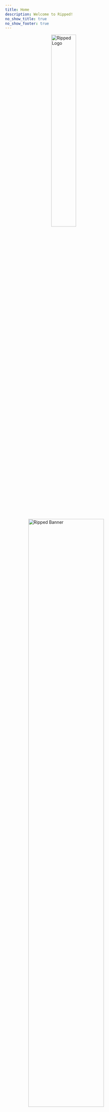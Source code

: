 ```yaml
---
title: Home
description: Welcome to Ripped!
no_show_title: true
no_show_footer: true
---
```


<style>
#content {
  padding: 70px 40px;
}
</style>

<img 
    style="display: block; 
           margin-left: auto;
           margin-right: auto;
           width: 40%;
           height: auto;"
    src="/img/rippedtransparent-cropped.svg" 
    alt="Ripped Logo"
    id= "logo">
</img>
![]()

<img 
    style="display: block; 
           margin-left: auto;
           margin-right: auto;
           width: 70%;
           height: auto;"
    src="/img/ripped_banner.svg" 
    alt="Ripped Banner"
    id= "banner">
</img>

![]()

<blockquote style="text-align: center; margin: 20px auto; max-width: 600px;">
<strong>Update:</strong>Leaks page was removed. Kemono & Coomer were moved from the Leaks page to <a href="/Utilities/Misc#useful-websites"> Misc > Useful Websites</a>
</blockquote>

**<center>This is a collection of sites and tools that are trusted by the community.**</center>  

<center>Feel free to check the <a target="_self" href="/About">About</a> section if you wish to help out by contributing.</center>  

*<center><p class="pc-only">Click on the categories in the sidebar to start browsing.</p></center>*  

*<center><p class="mobile-only">Swipe right to open the sidebar and start browsing.</p></center>*
